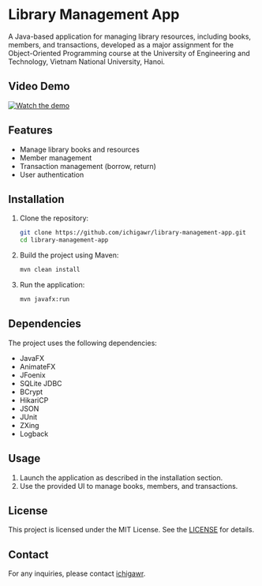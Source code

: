 # Library Management App

A Java-based application for managing library resources, including books, members, and transactions, developed as a major assignment for the Object-Oriented Programming course at the University of Engineering and Technology, Vietnam National University, Hanoi.

## Video Demo

[![Watch the demo](https://i9.ytimg.com/vi_webp/Pxo9lj7mPVg/sddefault.webp?v=68b92497&sqp=CNzO5MUG&rs=AOn4CLDLk2Gdk90z2oYD4tzdhGCiMzgMjA)](https://www.youtube.com/watch?v=Pxo9lj7mPVg)

## Features

- Manage library books and resources
- Member management
- Transaction management (borrow, return)
- User authentication

## Installation

1. Clone the repository:

    ```sh
    git clone https://github.com/ichigawr/library-management-app.git
    cd library-management-app
    ```

2. Build the project using Maven:

    ```sh
    mvn clean install
    ```

3. Run the application:

    ```sh
    mvn javafx:run
    ```

## Dependencies

The project uses the following dependencies:

- JavaFX
- AnimateFX
- JFoenix
- SQLite JDBC
- BCrypt
- HikariCP
- JSON
- JUnit
- ZXing
- Logback

## Usage

1. Launch the application as described in the installation section.
2. Use the provided UI to manage books, members, and transactions.

## License

This project is licensed under the MIT License. See the [LICENSE](LICENSE) for details.

## Contact

For any inquiries, please contact [ichigawr](https://github.com/ichigawr).
